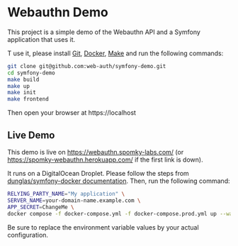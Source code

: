 Webauthn Demo
=============

This project is a simple demo of the Webauthn API and a Symfony application that uses it.

T use it, please install [Git](https://git-scm.com/), [Docker](https://www.docker.com/), [Make](https://en.wikipedia.org/wiki/Make_(software)) and run the following commands:

```bash
git clone git@github.com:web-auth/symfony-demo.git
cd symfony-demo
make build
make up
make init
make frontend
```

Then open your browser at https://localhost

Live Demo
---------

This demo is live on https://webauthn.spomky-labs.com/ (or https://spomky-webauthn.herokuapp.com/ if the first link is down).

It runs on a DigitalOcean Droplet. Please follow the steps from [dunglas/symfony-docker documentation](https://github.com/dunglas/symfony-docker/blob/main/docs/production.md).
Then, run the following command:

```bash
RELYING_PARTY_NAME="My application" \
SERVER_NAME=your-domain-name.example.com \
APP_SECRET=ChangeMe \
docker compose -f docker-compose.yml -f docker-compose.prod.yml up --wait
```

Be sure to replace the environment variable values by your actual configuration.
